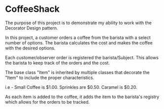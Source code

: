 # CoffeeShack

The purpose of this project is to demonstrate my ability to work with the Decorator Design pattern.  

In this project, a customer orders a coffee from the barista with a select number of options.  The barista calculates the cost and makes the coffee with the desired options.

Each customer/observer order is registered the barista/Subject.  This allows the barista to keep track of the orders and the cost.

The base class "Item" is inherited by multiple classes that decorate the "Item" to include the proper characteristics.

i.e - Small Coffee is $1.00.  Sprinkles are $0.50.  Caramel is $0.20.

As each item is added to the coffee, it adds the item to the barista's registry which allows for the orders to be tracked.
